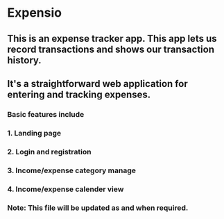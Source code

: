 # Expensio

## This is an expense tracker app. This app lets us record transactions and shows our transaction history.
## It's a straightforward web application for entering and tracking expenses. 

###  Basic features include

### 1. Landing page 
### 2. Login and registration
### 3. Income/expense category manage
### 4. Income/expense calender view

### Note: This file will be updated as and when required. 